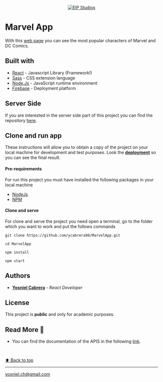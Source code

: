 <p align="center">
  <a href="https://eip-my-summary.web.app/"
    ><img
      src="https://eip-my-summary.herokuapp.com/images/logo"
      alt="EIP Studios"
     />
  </a>
</p>



# Marvel App
With this [web page](https://eip-marvel-app.web.app/) you can see the most popular characters of Marvel and DC Comics. 

## Built with
* [React](https://es.reactjs.org/docs/getting-started.html) - Javascript Library (Framework!)
* [Sass](https://sass-lang.com/) - CSS extension language
* [Node.Js](https://nodejs.org/en/docs/) - JavaScript runtime environment
* [Firebase](https://firebase.google.com/) - Deployment platform
  

## Server Side
If you are interested in the server side part of this project you can find the repository [here](https://github.com/ycabrera90/MarvelApp-bkEnd.git).

## Clone and run app
These instructions will allow you to obtain a copy of the project on your local machine for development and test purposes.
Look the [**deployment**](https://eip-marvel-app.web.app/) so you can see the final result.


#### Pre-requirements
For run this project you must have installed the following packages in your local machine

* [NodeJs](https://nodejs.org/en/) 
* [NPM](https://docs.npmjs.com/downloading-and-installing-node-js-and-npm)

#### Clone and serve
For clone and serve the project you need open a terminal, go to the folder which you want to work and put the follows commands
```
git clone https://github.com/ycabrera90/MarvelApp.git

cd MarvelApp

npm install

npm start
```
## Authors
* [**Yosniel Cabrera**](https://www.linkedin.com/in/eip-studios/) - *React Developer* 
  
## License
This project is **public** and only for academic purposes.

## Read More 🎁
* You can find the documentation of the APIS in the following [link](https://developer.marvel.com/).

<br>

[⬆ Back to top](#marvel-app)<br>
  
---
yosniel.ch@gmail.com

